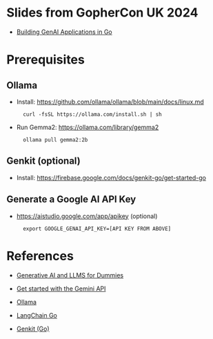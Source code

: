 # Slides from GopherCon UK 2024

- [Building GenAI Applications in Go](https://drive.google.com/file/d/1l4IHycP8dP9xQQHnvZeo9doCSMWek2YY/view?usp=drive_link)

# Prerequisites 

## Ollama

- Install: https://github.com/ollama/ollama/blob/main/docs/linux.md
    
        
        curl -fsSL https://ollama.com/install.sh | sh
        

- Run Gemma2: https://ollama.com/library/gemma2
    
        
        ollama pull gemma2:2b
        

## Genkit (optional)

- Install: https://firebase.google.com/docs/genkit-go/get-started-go


## Generate a Google AI API Key

- https://aistudio.google.com/app/apikey (optional)

        export GOOGLE_GENAI_API_KEY=[API KEY FROM ABOVE]

# References

- [Generative AI and LLMS for Dummies](https://www.snowflake.com/resource/generative-ai-and-llms-for-dummies)

- [Get started with the Gemini API](https://ai.google.dev/gemini-api/docs)

- [Ollama](https://ollama.com/)

- [LangChain Go](https://tmc.github.io/langchaingo/docs/)

- [Genkit (Go)](https://firebase.google.com/docs/genkit-go/get-started-go)


